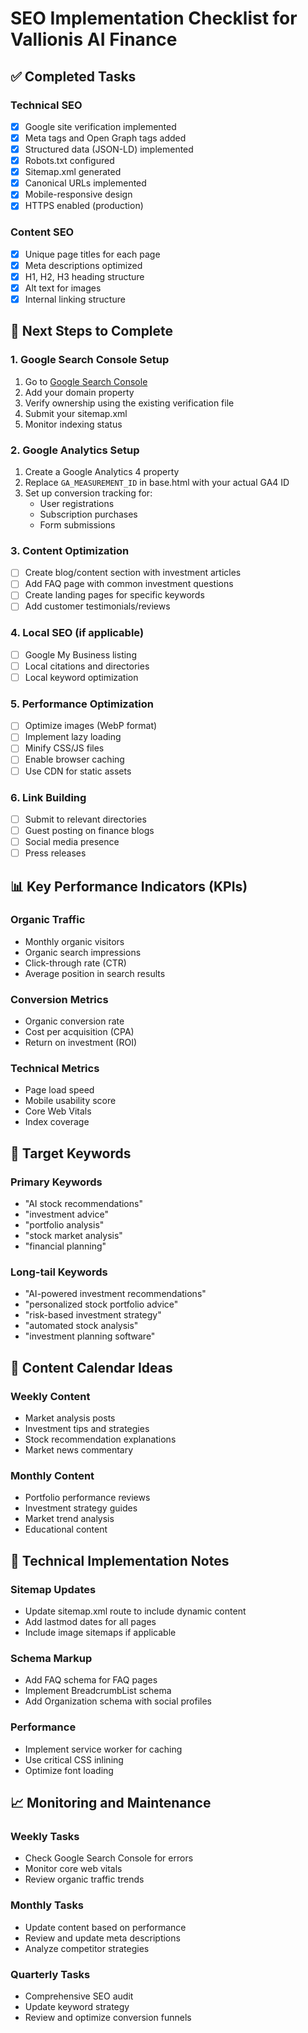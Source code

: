 # SEO Implementation Checklist for Vallionis AI Finance

## ✅ Completed Tasks

### Technical SEO
- [x] Google site verification implemented
- [x] Meta tags and Open Graph tags added
- [x] Structured data (JSON-LD) implemented
- [x] Robots.txt configured
- [x] Sitemap.xml generated
- [x] Canonical URLs implemented
- [x] Mobile-responsive design
- [x] HTTPS enabled (production)

### Content SEO
- [x] Unique page titles for each page
- [x] Meta descriptions optimized
- [x] H1, H2, H3 heading structure
- [x] Alt text for images
- [x] Internal linking structure

## 🔄 Next Steps to Complete

### 1. Google Search Console Setup
1. Go to [Google Search Console](https://search.google.com/search-console)
2. Add your domain property
3. Verify ownership using the existing verification file
4. Submit your sitemap.xml
5. Monitor indexing status

### 2. Google Analytics Setup
1. Create a Google Analytics 4 property
2. Replace `GA_MEASUREMENT_ID` in base.html with your actual GA4 ID
3. Set up conversion tracking for:
   - User registrations
   - Subscription purchases
   - Form submissions

### 3. Content Optimization
- [ ] Create blog/content section with investment articles
- [ ] Add FAQ page with common investment questions
- [ ] Create landing pages for specific keywords
- [ ] Add customer testimonials/reviews

### 4. Local SEO (if applicable)
- [ ] Google My Business listing
- [ ] Local citations and directories
- [ ] Local keyword optimization

### 5. Performance Optimization
- [ ] Optimize images (WebP format)
- [ ] Implement lazy loading
- [ ] Minify CSS/JS files
- [ ] Enable browser caching
- [ ] Use CDN for static assets

### 6. Link Building
- [ ] Submit to relevant directories
- [ ] Guest posting on finance blogs
- [ ] Social media presence
- [ ] Press releases

## 📊 Key Performance Indicators (KPIs)

### Organic Traffic
- Monthly organic visitors
- Organic search impressions
- Click-through rate (CTR)
- Average position in search results

### Conversion Metrics
- Organic conversion rate
- Cost per acquisition (CPA)
- Return on investment (ROI)

### Technical Metrics
- Page load speed
- Mobile usability score
- Core Web Vitals
- Index coverage

## 🎯 Target Keywords

### Primary Keywords
- "AI stock recommendations"
- "investment advice"
- "portfolio analysis"
- "stock market analysis"
- "financial planning"

### Long-tail Keywords
- "AI-powered investment recommendations"
- "personalized stock portfolio advice"
- "risk-based investment strategy"
- "automated stock analysis"
- "investment planning software"

## 📝 Content Calendar Ideas

### Weekly Content
- Market analysis posts
- Investment tips and strategies
- Stock recommendation explanations
- Market news commentary

### Monthly Content
- Portfolio performance reviews
- Investment strategy guides
- Market trend analysis
- Educational content

## 🔧 Technical Implementation Notes

### Sitemap Updates
- Update sitemap.xml route to include dynamic content
- Add lastmod dates for all pages
- Include image sitemaps if applicable

### Schema Markup
- Add FAQ schema for FAQ pages
- Implement BreadcrumbList schema
- Add Organization schema with social profiles

### Performance
- Implement service worker for caching
- Use critical CSS inlining
- Optimize font loading

## 📈 Monitoring and Maintenance

### Weekly Tasks
- Check Google Search Console for errors
- Monitor core web vitals
- Review organic traffic trends

### Monthly Tasks
- Update content based on performance
- Review and update meta descriptions
- Analyze competitor strategies

### Quarterly Tasks
- Comprehensive SEO audit
- Update keyword strategy
- Review and optimize conversion funnels 